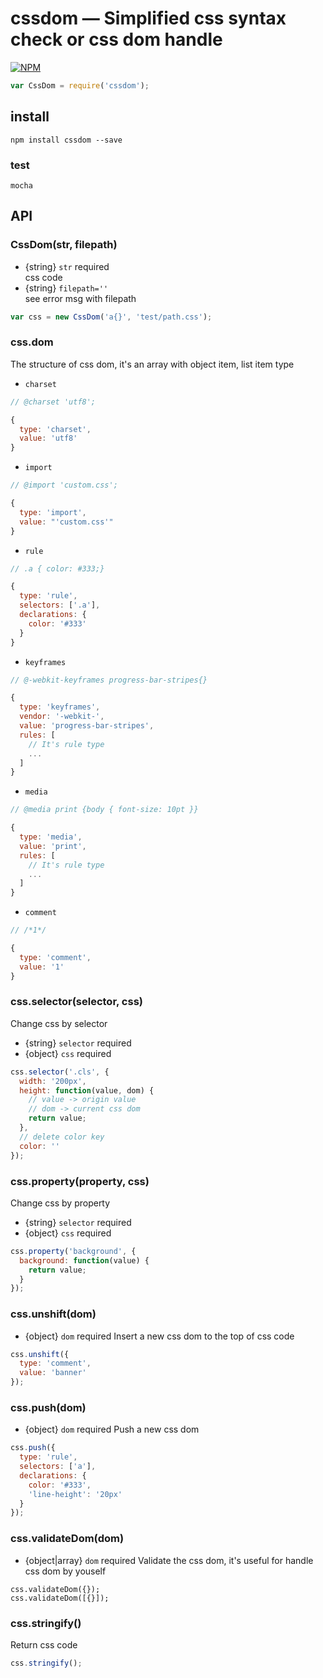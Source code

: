 # cssdom — Simplified css syntax check or css dom handle
[![NPM](https://nodei.co/npm/cssdom.png?downloads=true&downloadRank=true&stars=true)](https://nodei.co/npm/cssdom/)
```js
var CssDom = require('cssdom');
```

## install
```
npm install cssdom --save
```

### test
```
mocha
```

## API
### CssDom(str, filepath)
* {string} ``str`` required  
css code
* {string} ``filepath=''``  
see error msg with filepath
```js
var css = new CssDom('a{}', 'test/path.css');
```

### css.dom
The structure of css dom, it's an array with object item, list item type
* ``charset``
```js
// @charset 'utf8';

{
  type: 'charset',
  value: 'utf8'
}
```
* ``import``
```js
// @import 'custom.css';

{
  type: 'import',
  value: "'custom.css'"
}
```
* ``rule``
```js
// .a { color: #333;}

{
  type: 'rule',
  selectors: ['.a'],
  declarations: {
    color: '#333'
  }
}
```
* ``keyframes``
```js
// @-webkit-keyframes progress-bar-stripes{}

{
  type: 'keyframes',
  vendor: '-webkit-',
  value: 'progress-bar-stripes',
  rules: [
    // It's rule type
    ...
  ]
}
```
* ``media``
```js
// @media print {body { font-size: 10pt }}

{
  type: 'media',
  value: 'print',
  rules: [
    // It's rule type
    ...
  ]
}
```
* ``comment``
```js
// /*1*/

{
  type: 'comment',
  value: '1'
}
```

### css.selector(selector, css)
Change css by selector
* {string} ``selector`` required
* {object} ``css`` required
```js
css.selector('.cls', {
  width: '200px',
  height: function(value, dom) {
    // value -> origin value
    // dom -> current css dom
    return value;
  },
  // delete color key
  color: ''
});
```

### css.property(property, css)
Change css by property
* {string} ``selector`` required
* {object} ``css`` required
```js
css.property('background', {
  background: function(value) {
    return value;
  }
});
```

### css.unshift(dom)
* {object} ``dom`` required
Insert a new css dom to the top of css code
```js
css.unshift({
  type: 'comment',
  value: 'banner'
});
```

### css.push(dom)
* {object} ``dom`` required
Push a new css dom
```js
css.push({
  type: 'rule',
  selectors: ['a'],
  declarations: {
    color: '#333',
    'line-height': '20px'
  }
});
```

### css.validateDom(dom)
* {object|array} ``dom`` required
Validate the css dom, it's useful for handle css dom by youself
```
css.validateDom({});
css.validateDom([{}]);
```

### css.stringify()
Return css code
```js
css.stringify();
```